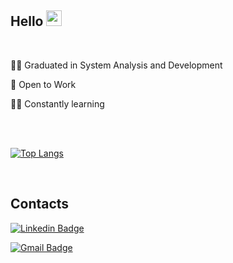 ## Hello <img src="https://media.giphy.com/media/hvRJCLFzcasrR4ia7z/giphy.gif" width="25px">

<br>

👩‍🎓 Graduated in System Analysis and Development

💼 Open to Work

👩‍💻 Constantly learning

<br>
<br>

[![Top Langs](https://github-readme-stats.vercel.app/api/top-langs/?username=karolinekb05&layout=compact)](https://github.com/anuraghazra/github-readme-stats)

<br>

## Contacts

[![Linkedin Badge](https://img.shields.io/badge/-karolinekb-blue?style=flat-square&logo=Linkedin&logoColor=white&link=https://www.linkedin.com/in/karolinekb)](https://www.linkedin.com/in/karolinekb)

[![Gmail Badge](https://img.shields.io/badge/-karolinekb05@gmail.com-c14438?style=flat-square&logo=Gmail&logoColor=white&link=mailto:natansl@gmail.com)](mailto:karolinekb05@gmail.com)
